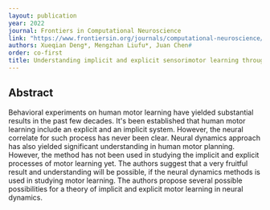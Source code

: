 ```yaml
---
layout: publication
year: 2022
journal: Frontiers in Computational Neuroscience
link: "https://www.frontiersin.org/journals/computational-neuroscience/articles/10.3389/fncom.2022.960569/full"
authors: Xueqian Deng*, Mengzhan Liufu*, Juan Chen#
order: co-first
title: Understanding implicit and explicit sensorimotor learning through neural dynamics
---
```

## Abstract 
Behavioral experiments on human motor learning have yielded substantial results in the past few decades. It's been established that human motor learning include an explicit and an implicit system. However, the neural correlate for such process has never been clear. Neural dynamics approach has also yielded significant understanding in human motor planning. However, the method has not been used in studying the implicit and explicit processes of motor learning yet. The authors suggest that a very fruitful result and understanding will be possible, if the neural dynamics methods is used in studying motor learning. The authors propose several possible possibilities for a theory of implicit and explicit motor learning in neural dynamics.